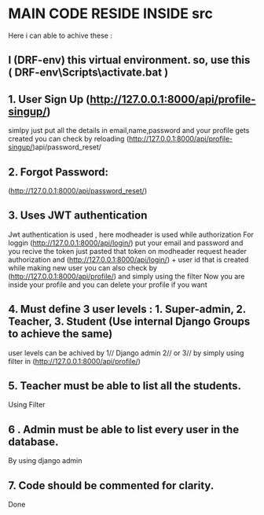 # MAIN CODE RESIDE INSIDE src

Here i can able to achive these :

## I (DRF-env) this virtual environment. so, use this ( DRF-env\Scripts\activate.bat )

## 1. User Sign Up (http://127.0.0.1:8000/api/profile-singup/)

simlpy just put all the details in email,name,password and your profile gets created you can check by reloading
(http://127.0.0.1:8000/api/profile-singup/)api/password_reset/

## 2. Forgot Password:
    
(http://127.0.0.1:8000/api/password_reset/)


## 3. Uses JWT authentication

Jwt authentication is used , here modheader is used while authorization
For loggin (http://127.0.0.1:8000/api/login/)
put your email and password and you recive the token just pasted that token on modheader request header authorization and
(http://127.0.0.1:8000/api/login/) + user id that is created while making new user you can also check by  (http://127.0.0.1:8000/api/profile/) and simply using the filter
Now you are inside your profile and you can delete your profile if you want

## 4. Must define 3 user levels : 1. Super-admin, 2. Teacher, 3. Student (Use internal Django Groups to achieve the same)

 user levels can be achived by 1// Django admin 2// or 3// by simply using filter in (http://127.0.0.1:8000/api/profile/)


## 5. Teacher must be able to list all the students.

Using Filter

## 6 . Admin must be able to list every user in the database.

By using django admin

## 7. Code should be commented for clarity.

Done

